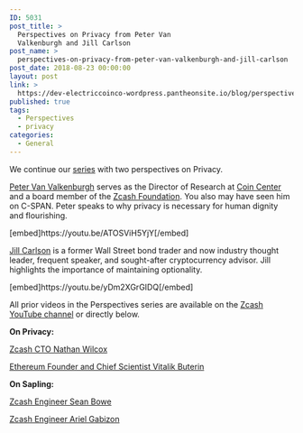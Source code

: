 ```yaml
---
ID: 5031
post_title: >
  Perspectives on Privacy from Peter Van
  Valkenburgh and Jill Carlson
post_name: >
  perspectives-on-privacy-from-peter-van-valkenburgh-and-jill-carlson
post_date: 2018-08-23 00:00:00
layout: post
link: >
  https://dev-electriccoinco-wordpress.pantheonsite.io/blog/perspectives-on-privacy-from-peter-van-valkenburgh-and-jill-carlson/
published: true
tags:
  - Perspectives
  - privacy
categories:
  - General
---
```

<p>We continue our <a href="/blog/zcash-perspectives/">series</a> with two perspectives on Privacy.</p>
<p><a href="https://twitter.com/valkenburgh">Peter Van Valkenburgh</a> serves as the Director of Research at <a href="https://coincenter.org/">Coin Center</a> and a board member of the <a href="https://z.cash.foundation/">Zcash Foundation</a>. You also may have seen him on C-SPAN. Peter speaks to why privacy is necessary for human dignity and flourishing.</p>
<p>[embed]https://youtu.be/ATOSViH5YjY[/embed]</p>
<p><a href="https://twitter.com/_jillruth">Jill Carlson</a> is a former Wall Street bond trader and now industry thought leader, frequent speaker, and sought-after cryptocurrency advisor. Jill highlights the importance of maintaining optionality.</p>
<p>[embed]https://youtu.be/yDm2XGrGIDQ[/embed]</p>
<p>All prior videos in the Perspectives series are available on the <a href="https://www.youtube.com/playlist?list=PLVm6KZ09QEQw3EvlfI-NcZUJ5NzFUyqxY">Zcash YouTube channel</a> or directly below.</p>
<p><b>On Privacy:</b></p>
<p><a href="https://youtu.be/xyNbW5Mdhrw">Zcash CTO Nathan Wilcox</a></p>
<p><a href="https://youtu.be/gcV9KlnW-dc">Ethereum Founder and Chief Scientist Vitalik Buterin</a></p>
<p><b>On Sapling:</b></p>
<p><a href="https://youtu.be/KECoajyj8v8">Zcash Engineer Sean Bowe</a></p>
<p><a href="https://youtu.be/zPFhr546oYc">Zcash Engineer Ariel Gabizon</a></p>
